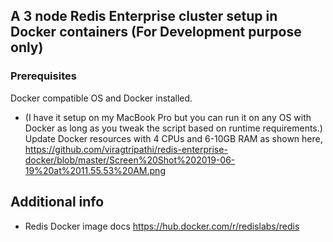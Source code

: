 ## A 3 node Redis Enterprise cluster setup in Docker containers (For Development purpose only)

### Prerequisites

Docker compatible OS and Docker installed.
  - (I have it setup on my MacBook Pro but you can run it on any OS with Docker as long as you tweak the script based on runtime requirements.)
Update Docker resources with 4 CPUs and 6-10GB RAM as shown here, https://github.com/viragtripathi/redis-enterprise-docker/blob/master/Screen%20Shot%202019-06-19%20at%2011.55.53%20AM.png

## Additional info

* Redis Docker image docs https://hub.docker.com/r/redislabs/redis
